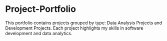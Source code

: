 # Project-Portfolio
This portfolio contains projects grouped by type: Data Analysis Projects and Development Projects. Each project highlights my skills in software development and data analytics.

